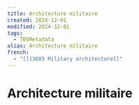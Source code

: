 ```yaml
---
title: Architecture militaire
created: 2024-12-01
modified: 2024-12-01
tags:
  - TBSMetadata
alias: Architecture militaire
french:
  - "[[13603 Military architecture]]"
---
```

# Architecture militaire
